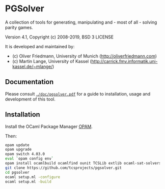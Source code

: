 PGSolver
========

A collection of tools for generating, manipulating and - most of all - solving parity games.

Version 4.1, Copyright (c) 2008-2019, BSD 3 LICENSE

It is developed and maintained by:
- (c) Oliver Friedmann, University of Munich (http://oliverfriedmann.com)
- (c) Martin Lange, University of Kassel (http://carrick.fmv.informatik.uni-kassel.de/~mlange/)


## Documentation

Please consult [```./doc/pgsolver.pdf```](https://github.com/tcsprojects/pgsolver/blob/master/doc/pgsolver.pdf) for a guide to installation, usage and development of this tool.


## Installation

Install the OCaml Package Manager [OPAM](https://opam.ocaml.org).

Then:
```bash	
opam update
opam upgrade
opam switch 4.03.0
eval `opam config env`
opam install ocamlbuild ocamlfind ounit TCSLib extlib ocaml-sat-solvers minisat
git clone https://github.com/tcsprojects/pgsolver.git
cd pgsolver
ocaml setup.ml -configure
ocaml setup.ml -build
```

